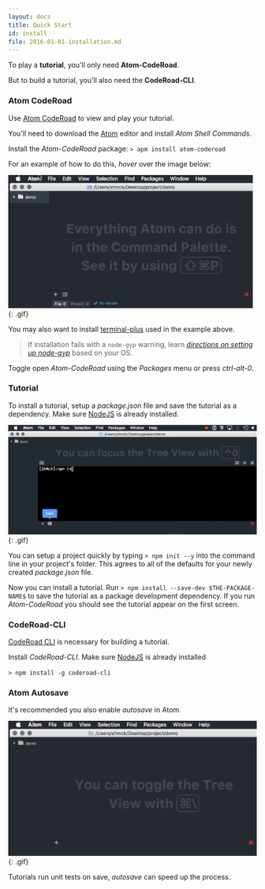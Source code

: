 ```yaml
---
layout: docs
title: Quick Start
id: install
file: 2016-01-01-installation.md
---
```


To play a **tutorial**, you'll only need **Atom-CodeRoad**.

But to build a tutorial, you'll also need the **CodeRoad-CLI**.

### Atom CodeRoad

Use [Atom CodeRoad](https://github.com/coderoad/atom-coderoad) to view and play your tutorial.

You'll need to download the [Atom](https://atom.io/) editor and install *Atom Shell Commands*.

Install the *Atom-CodeRoad* package: `> apm install atom-coderoad`

For an example of how to do this, *hover* over the image below:

![Install atom-coderoad](/img/gif/install-atom-coderoad.png){: .gif}

You may also want to install [terminal-plus](https://atom.io/packages/terminal-plus) used in the example above.

> If installation fails with a `node-gyp` warning, learn [*directions on setting up node-gyp*](https://github.com/nodejs/node-gyp) based on your OS.

Toggle open *Atom-CodeRoad* using the *Packages* menu or press *ctrl-alt-0*.



### Tutorial

To install a tutorial, setup a *package.json* file and save the tutorial as a dependency. Make sure [NodeJS](nodejs.org) is already installed.

![Install a Tutorial](/img/gif/install-tutorial.png){: .gif}

You can setup a project quickly by typing `> npm init --y` into the command line in your project's folder. This agrees to all of the defaults for your newly created *package.json* file.

Now you can install a tutorial. Run `> npm install --save-dev $THE-PACKAGE-NAME$` to save the tutorial as a package development dependency. If you run *Atom-CodeRoad* you should see the tutorial appear on the first screen.


### CodeRoad-CLI

[CodeRoad CLI](https://github.com/coderoad/coderoad-cli) is necessary for building a tutorial.

Install *CodeRoad-CLI*. Make sure [NodeJS](nodejs.org) is already installed

`> npm install -g coderoad-cli`


### Atom Autosave

It's recommended you also enable *autosave* in Atom.

![Enable autosave in Atom](/img/gif/autosave.png){: .gif}

Tutorials run unit tests on save, *autosave* can speed up the process.
